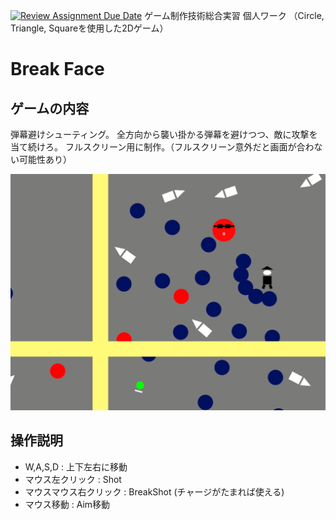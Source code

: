 [![Review Assignment Due Date](https://classroom.github.com/assets/deadline-readme-button-22041afd0340ce965d47ae6ef1cefeee28c7c493a6346c4f15d667ab976d596c.svg)](https://classroom.github.com/a/l0taWXbI)
ゲーム制作技術総合実習 個人ワーク
（Circle, Triangle, Squareを使用した2Dゲーム）

# Break Face

## ゲームの内容
弾幕避けシューティング。
全方向から襲い掛かる弾幕を避けつつ、敵に攻撃を当て続けろ。
フルスクリーン用に制作。（フルスクリーン意外だと画面が合わない可能性あり）

![画面イメージ](docs/images/game_image01.png)

## 操作説明
- W,A,S,D : 上下左右に移動
- マウス左クリック : Shot
- マウスマウス右クリック : BreakShot (チャージがたまれば使える)
- マウス移動 : Aim移動
